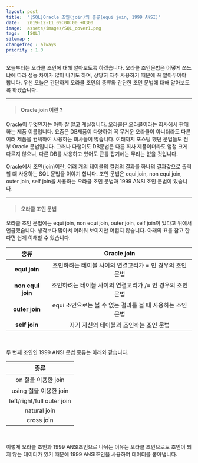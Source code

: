 ```yaml
---
layout: post
title:  "[SQL]Oracle 조인(join)의 종류(equi join, 1999 ANSI)"
date:   2019-12-11 09:00:00 +0300
image:  assets/images/SQL_cover1.png
tags:   [SQL]
sitemap :
changefreq : always
priority : 1.0
---
```


오늘부터는 오라클 조인에 대해 알아보도록 하겠습니다. 오라클 조인문법은 어떻게 쓰느냐에 따라 성능 차이가 많이 나기도 하며, 상당히 자주 사용하기 때문에 꼭 알아두어야 합니다. 우선 오늘은 간단하게 오라클 조인의 종류와 간단한 조인 문법에 대해 알아보도록 하겠습니다. 

----------


> #### Oracle join 이란 ?  

Oracle이 무엇인지는 아마 잘 알고 계실껍니다. 오라클은 오라클이라는 회사에서 판매하는 제품 이름입니다. 요즘은 DB제품이 다양하여 꼭 무거운 오라클이 아니더라도 다른 여러 제품을 컨택하여 사용하는 회사들이 많습니다. 여태까지 포스팅 했던 문법들도 전부 Oracle 문법입니다. 그러나 다행이도 DB문법은 다른 회사 제품이더라도 엄청 크게 다르지 않으니, 다른 DB를 사용하고 있어도 큰틀 잡기에는 무리는 없을 것입니다. 

Oracle에서 조인(join)이란, 여러 개의 테이블의 컬럼의 결과를 하나의 결과값으로 출력할 떄 사용하는 SQL 문법을 이야기 합니다. 조인 문법은 equi join, non equi join, outer join, self join을 사용하는 오라클 조인 문법과 1999 ANSI 조인 문법이 있습니다. 


--------------

> #### 오라클 조인 문법  

오라클 조인 문법에는  equi join, non equi join, outer join, self join이 있다고 위에서 언급했습니다. 생각보다 많아서 어려워 보이지만 어렵지 않습니다. 아래의 표를 참고 한다면 쉽게 이해할 수 있습니다.  

|  <center> 종류 </center> |  <center>Oracle join </center> | 
|:--------:|:--------:|
|**equi join**| <center>조인하려는 테이블 사이의 연결고리가 = 인 경우의 조인 문법</center> |
|**non equi join**| <center>조인하려는 테이블 사이의 연결고리가 /= 인 경우의 조인 문법</center> |
|**outer join**| <center>equi 조인으로는 볼 수 없는 결과를 볼 때 사용하는 조인 문법</center> |
|**self join**| <center>자기 자신의 테이블과 조인하는 조인 문법</center> |

<br>


두 번째 조인인 1999 ANSI 문법 종류는 아래와 같습니다. 

|  <center> 종류 </center> | 
|:--------:|
|on 절을 이용한 join|
|using 절을 이용한  join|
|left/right/full outer join|
|natural join|
|cross join|

<br>


이렇게 오라클 조인과 1999 ANSI조인으로 나뉘는 이유는 오라클 조인으로도 조인이 되지 않는 데이터가 있기 때문에 1999 ANSI조인을 사용하여 데이터를 뽑아냅니다.

